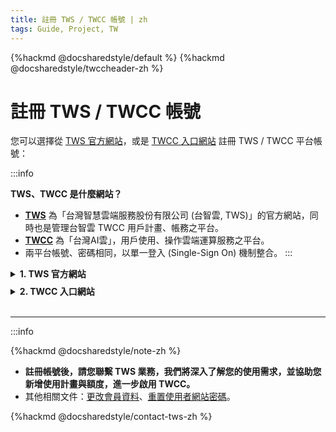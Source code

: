 ```yaml
---
title: 註冊 TWS / TWCC 帳號 | zh
tags: Guide, Project, TW
---
```


{%hackmd @docsharedstyle/default %}
{%hackmd @docsharedstyle/twccheader-zh %}

# 註冊 TWS / TWCC 帳號

您可以選擇從 [TWS 官方網站](https://tws.twcc.ai/)，或是 [TWCC 入口網站](https://www.twcc.ai/) 註冊 TWS / TWCC 平台帳號：

:::info

<i class="fa fa-question-circle-o" aria-hidden="true"></i> **TWS、TWCC 是什麼網站？**
- [<ins>**TWS**</ins>](https://tws.twcc.ai/tws_service/index.php?lang_type=zh_tw) 為「台灣智慧雲端服務股份有限公司 (台智雲, TWS)」的官方網站，同時也是管理台智雲 TWCC 用戶計畫、帳務之平台。
- [<ins>**TWCC**</ins>](https://www.twcc.ai/) 為「台灣AI雲」，用戶使用、操作雲端運算服務之平台。
- 兩平台帳號、密碼相同，以單一登入 (Single-Sign On) 機制整合。
:::

<details class="docspoiler">
<summary><b>1. TWS 官方網站</b></summary>


### Step 1. 開始註冊

至 [<ins>TWS 官方網站</ins>](https://tws.twcc.ai/)，點選右上角 「**註冊**」

![](https://cos.twcc.ai/SYS-MANUAL/uploads/upload_ff1653452dc8604739e8b06bb17ce761.png)




### Step 2. 閱讀個資及權利義務聲明

閱讀個資及權利義務聲明，下拉頁面，點選「**我同意**」

![](https://cos.twcc.ai/SYS-MANUAL/uploads/upload_359a4e9fe18246b695980c71bc009deb.png)



### Step 3. 填寫會員基本資料

- 設定帳號密碼、填寫基本資料

![](https://cos.twcc.ai/SYS-MANUAL/uploads/upload_e924909a5d7ca02387233ca224ff92e7.png)



- 設定主機帳號密碼

![](https://cos.twcc.ai/SYS-MANUAL/uploads/upload_c138be3c7a047acdab56dadf2400e861.png)



### Step 4. E-mail、手機號碼認證

收取 e-mail 認證信箱、收取簡訊認證手機號碼，即完成註冊！

</details>

<!-- Space -->

<div style="height:8px"></div>

<details class="docspoiler">
<summary><b>2. TWCC 入口網站</b></summary>

### Step 1. 開始註冊

至 [TWCC](https://www.twcc.ai/)，點選右上角 「**註冊**」

![](https://cos.twcc.ai/SYS-MANUAL/uploads/upload_8bdb3ed72fc801e541102e7289f3c31f.png)


### Step 2. 閱讀個資及權利義務聲明

頁面跳轉至 Service 會員服務系統，請閱讀個資及權利義務聲明，並下拉頁面，點選「**我同意**」

![](https://cos.twcc.ai/SYS-MANUAL/uploads/upload_924fa2b6d02f0971ce538bb3f908ee58.png)


### Step 3. 填寫會員基本資料

- 設定平台帳號密碼、填寫基本資料


![](https://cos.twcc.ai/SYS-MANUAL/uploads/upload_826df79367dbffa88ad98b836a7965d5.png)


- 設定主機帳號密碼

![](https://cos.twcc.ai/SYS-MANUAL/uploads/upload_e1a235413742407674b8d3ef9a5b0138.png)


### Step 4. E-mail、手機號碼認證

收取 e-mail 認證信箱、收取簡訊認證手機號碼，即完成註冊！


</details>

<br>

---

:::info

{%hackmd @docsharedstyle/note-zh %}

- **註冊帳號後，請您聯繫 TWS 業務，我們將深入了解您的使用需求，並協助您新增使用計畫與額度，進一步啟用 TWCC。**
- 其他相關文件：[<ins>更改會員資料</ins>](https://man.twcc.ai/@twsdocs/guide-service-update-your-info-zh)、[<ins>重置使用者網站密碼</ins>](https://man.twcc.ai/@twsdocs/guide-service-reset-portal-pwd-zh)。

</div>



{%hackmd @docsharedstyle/contact-tws-zh %}